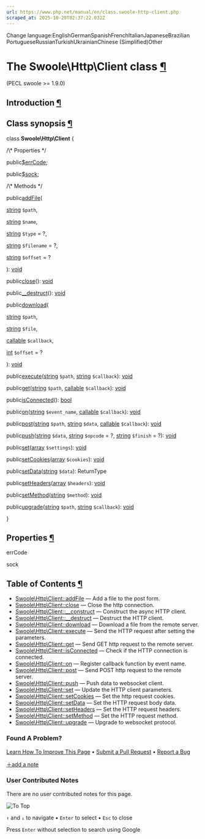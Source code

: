 ```yaml
---
url: https://www.php.net/manual/en/class.swoole-http-client.php
scraped_at: 2025-10-20T02:37:22.032Z
---
```


Change language:EnglishGermanSpanishFrenchItalianJapaneseBrazilian PortugueseRussianTurkishUkrainianChinese (Simplified)Other

# The Swoole\\Http\\Client class [¶](https://www.php.net/manual/en/class.swoole-http-client.php\#class.swoole-http-client)

(PECL swoole >= 1.9.0)

## Introduction [¶](https://www.php.net/manual/en/class.swoole-http-client.php\#swoole-http-client.intro)

## Class synopsis [¶](https://www.php.net/manual/en/class.swoole-http-client.php\#swoole-http-client.synopsis)

class **Swoole\\Http\\Client**
{

/\\* Properties \*/

public[$errCode](https://www.php.net/manual/en/class.swoole-http-client.php#swoole-http-client.props.errcode);

public[$sock](https://www.php.net/manual/en/class.swoole-http-client.php#swoole-http-client.props.sock);

/\\* Methods \*/

public[addFile](https://www.php.net/manual/en/swoole-http-client.addfile.php)(

[string](https://www.php.net/manual/en/language.types.string.php) `$path`,

[string](https://www.php.net/manual/en/language.types.string.php) `$name`,

[string](https://www.php.net/manual/en/language.types.string.php) `$type` = ?,

[string](https://www.php.net/manual/en/language.types.string.php) `$filename` = ?,

[string](https://www.php.net/manual/en/language.types.string.php) `$offset` = ?

): [void](https://www.php.net/manual/en/language.types.void.php)

public[close](https://www.php.net/manual/en/swoole-http-client.close.php)(): [void](https://www.php.net/manual/en/language.types.void.php)

public[\_\_destruct](https://www.php.net/manual/en/swoole-http-client.destruct.php)(): [void](https://www.php.net/manual/en/language.types.void.php)

public[download](https://www.php.net/manual/en/swoole-http-client.download.php)(

[string](https://www.php.net/manual/en/language.types.string.php) `$path`,

[string](https://www.php.net/manual/en/language.types.string.php) `$file`,

[callable](https://www.php.net/manual/en/language.types.callable.php) `$callback`,

[int](https://www.php.net/manual/en/language.types.integer.php) `$offset` = ?

): [void](https://www.php.net/manual/en/language.types.void.php)

public[execute](https://www.php.net/manual/en/swoole-http-client.execute.php)([string](https://www.php.net/manual/en/language.types.string.php) `$path`, [string](https://www.php.net/manual/en/language.types.string.php) `$callback`): [void](https://www.php.net/manual/en/language.types.void.php)

public[get](https://www.php.net/manual/en/swoole-http-client.get.php)([string](https://www.php.net/manual/en/language.types.string.php) `$path`, [callable](https://www.php.net/manual/en/language.types.callable.php) `$callback`): [void](https://www.php.net/manual/en/language.types.void.php)

public[isConnected](https://www.php.net/manual/en/swoole-http-client.isconnected.php)(): [bool](https://www.php.net/manual/en/language.types.boolean.php)

public[on](https://www.php.net/manual/en/swoole-http-client.on.php)([string](https://www.php.net/manual/en/language.types.string.php) `$event_name`, [callable](https://www.php.net/manual/en/language.types.callable.php) `$callback`): [void](https://www.php.net/manual/en/language.types.void.php)

public[post](https://www.php.net/manual/en/swoole-http-client.post.php)([string](https://www.php.net/manual/en/language.types.string.php) `$path`, [string](https://www.php.net/manual/en/language.types.string.php) `$data`, [callable](https://www.php.net/manual/en/language.types.callable.php) `$callback`): [void](https://www.php.net/manual/en/language.types.void.php)

public[push](https://www.php.net/manual/en/swoole-http-client.push.php)([string](https://www.php.net/manual/en/language.types.string.php) `$data`, [string](https://www.php.net/manual/en/language.types.string.php) `$opcode` = ?, [string](https://www.php.net/manual/en/language.types.string.php) `$finish` = ?): [void](https://www.php.net/manual/en/language.types.void.php)

public[set](https://www.php.net/manual/en/swoole-http-client.set.php)([array](https://www.php.net/manual/en/language.types.array.php) `$settings`): [void](https://www.php.net/manual/en/language.types.void.php)

public[setCookies](https://www.php.net/manual/en/swoole-http-client.setcookies.php)([array](https://www.php.net/manual/en/language.types.array.php) `$cookies`): [void](https://www.php.net/manual/en/language.types.void.php)

public[setData](https://www.php.net/manual/en/swoole-http-client.setdata.php)([string](https://www.php.net/manual/en/language.types.string.php) `$data`): ReturnType

public[setHeaders](https://www.php.net/manual/en/swoole-http-client.setheaders.php)([array](https://www.php.net/manual/en/language.types.array.php) `$headers`): [void](https://www.php.net/manual/en/language.types.void.php)

public[setMethod](https://www.php.net/manual/en/swoole-http-client.setmethod.php)([string](https://www.php.net/manual/en/language.types.string.php) `$method`): [void](https://www.php.net/manual/en/language.types.void.php)

public[upgrade](https://www.php.net/manual/en/swoole-http-client.upgrade.php)([string](https://www.php.net/manual/en/language.types.string.php) `$path`, [string](https://www.php.net/manual/en/language.types.string.php) `$callback`): [void](https://www.php.net/manual/en/language.types.void.php)

}

## Properties [¶](https://www.php.net/manual/en/class.swoole-http-client.php\#swoole-http-client.props)

errCode

sock

## Table of Contents [¶](https://www.php.net/manual/en/class.swoole-http-client.php\#class.swoole-http-client)

- [Swoole\\Http\\Client::addFile](https://www.php.net/manual/en/swoole-http-client.addfile.php) — Add a file to the post form.
- [Swoole\\Http\\Client::close](https://www.php.net/manual/en/swoole-http-client.close.php) — Close the http connection.
- [Swoole\\Http\\Client::\_\_construct](https://www.php.net/manual/en/swoole-http-client.construct.php) — Construct the async HTTP client.
- [Swoole\\Http\\Client::\_\_destruct](https://www.php.net/manual/en/swoole-http-client.destruct.php) — Destruct the HTTP client.
- [Swoole\\Http\\Client::download](https://www.php.net/manual/en/swoole-http-client.download.php) — Download a file from the remote server.
- [Swoole\\Http\\Client::execute](https://www.php.net/manual/en/swoole-http-client.execute.php) — Send the HTTP request after setting the parameters.
- [Swoole\\Http\\Client::get](https://www.php.net/manual/en/swoole-http-client.get.php) — Send GET http request to the remote server.
- [Swoole\\Http\\Client::isConnected](https://www.php.net/manual/en/swoole-http-client.isconnected.php) — Check if the HTTP connection is connected.
- [Swoole\\Http\\Client::on](https://www.php.net/manual/en/swoole-http-client.on.php) — Register callback function by event name.
- [Swoole\\Http\\Client::post](https://www.php.net/manual/en/swoole-http-client.post.php) — Send POST http request to the remote server.
- [Swoole\\Http\\Client::push](https://www.php.net/manual/en/swoole-http-client.push.php) — Push data to websocket client.
- [Swoole\\Http\\Client::set](https://www.php.net/manual/en/swoole-http-client.set.php) — Update the HTTP client parameters.
- [Swoole\\Http\\Client::setCookies](https://www.php.net/manual/en/swoole-http-client.setcookies.php) — Set the http request cookies.
- [Swoole\\Http\\Client::setData](https://www.php.net/manual/en/swoole-http-client.setdata.php) — Set the HTTP request body data.
- [Swoole\\Http\\Client::setHeaders](https://www.php.net/manual/en/swoole-http-client.setheaders.php) — Set the HTTP request headers.
- [Swoole\\Http\\Client::setMethod](https://www.php.net/manual/en/swoole-http-client.setmethod.php) — Set the HTTP request method.
- [Swoole\\Http\\Client::upgrade](https://www.php.net/manual/en/swoole-http-client.upgrade.php) — Upgrade to websocket protocol.

### Found A Problem?

[Learn How To Improve This Page](https://github.com/php/doc-base/blob/master/README.md "This will take you to our contribution guidelines on GitHub")
•
[Submit a Pull Request](https://github.com/php/doc-en/blob/master/reference/swoole/swoole.http.client.xml)
•
[Report a Bug](https://github.com/php/doc-en/issues/new?body=From%20manual%20page:%20https:%2F%2Fphp.net%2Fclass.swoole-http-client%0A%0A---)

[＋add a note](https://www.php.net/manual/add-note.php?sect=class.swoole-http-client&repo=en&redirect=https://www.php.net/manual/en/class.swoole-http-client.php)

### User Contributed Notes

There are no user contributed notes for this page.

![To Top](https://www.php.net/images/to-top@2x.png)

`↑` and `↓` to navigate •
`Enter` to select •
`Esc` to close


Press `Enter` without
selection to search using Google